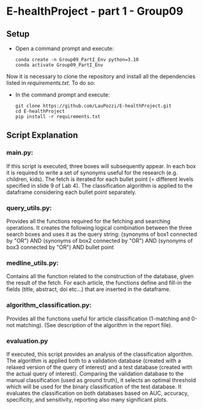 # E-healthProject - part 1 - Group09

## Setup
* Open a command prompt and execute:
    ```console
    conda create -n Group09_PartI_Env python=3.10
    conda activate Group09_PartI_Env
    ```

Now it is necessary to clone the repository and install all the dependencies listed in _requirements.txt_. To do so: 
* In the command prompt and execute:
    ```console
    git clone https://github.com/LauPozzi/E-healthProject.git
    cd E-healthProject
    pip install -r requirements.txt 
    ```

## Script Explanation 
### main.py:
If this script is executed, three boxes will subsequently appear. 
In each box it is required to write a set of synonyms useful for the research (e.g. children, kids).
The fetch is iterated for each bullet point (= different levels specified in slide 9 of Lab 4). 
The classification algorithm is applied to the dataframe considering each bullet point separately. 

### query_utils.py:
Provides all the functions required for the fetching and searching operations. 
It creates the following logical combination between the three search boxes and uses it as the query string:
(synonyms of box1 connected by "OR") AND (synonyms of box2 connected by "OR") AND (synonyms of box3 connected by "OR") AND bullet point

### medline_utils.py:
Contains all the function related to the construction of the database, given the result of the fetch. 
For each article, the functions define and fill-in the fields (title, abstract, doi etc...) that are inserted in the dataframe. 

### algorithm_classification.py: 
Provides all the functions useful for article classification (1-matching and 0-not matching).
(See description of the algorithm in the report file). 

### evaluation.py
If executed, this script provides an analysis of the classification algorithm.
The algorithm is applied both to a validation database (created with a relaxed version of the query of interest) and a test database (created with the actual query of interest).
Comparing the validation database to the manual classification (used as ground truth), it selects an optimal threshold which will be used for the binary classification of the test database.
It evaluates the classification on both databases based on AUC, accuracy, specificity, and sensitivity, reporting also many significant plots.


